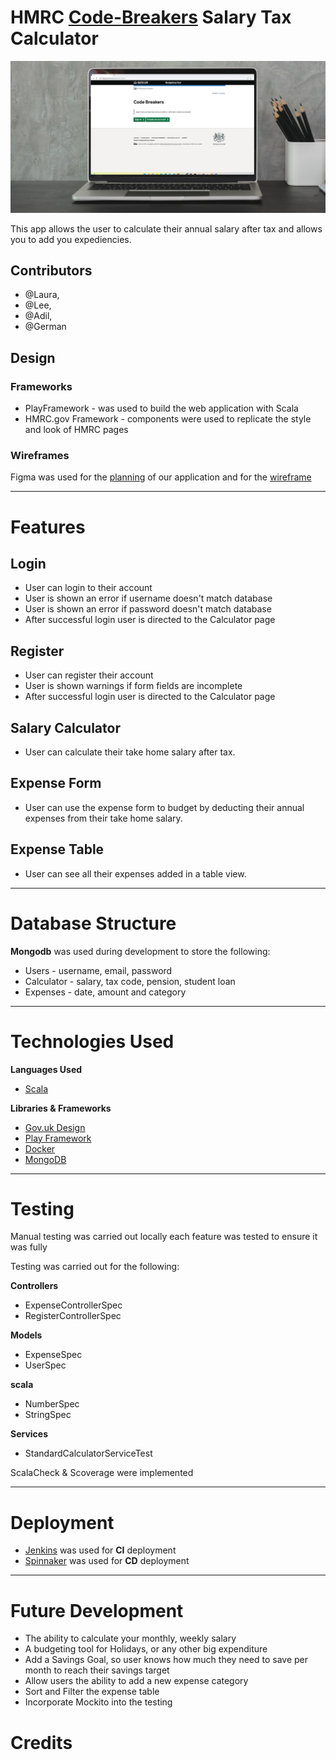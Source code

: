 # HMRC [Code-Breakers](https://staging.tiered-planet.net/code-breakers) Salary Tax Calculator
<img src="public/images/webpage.png" width="600" />

This app allows the user to calculate their annual salary after tax and allows you to add you expediencies.


## Contributors 

* @Laura,
* @Lee,
* @Adil, 
* @German

## Design

### Frameworks
- PlayFramework - was used to build the web application with Scala
- HMRC.gov Framework - components were used to replicate the style and look of HMRC pages 

### Wireframes
Figma was used for the [planning](https://imgur.com/a/bOOCvcu) of our application and for the [wireframe](https://imgur.com/a/EPPuTaL)

-----
# Features

## Login 
- User can login to their account 
- User is shown an error if username doesn't match database
- User is shown an error if password doesn't match database
- After successful login user is directed to the Calculator page
## Register
- User can register their account
- User is shown warnings if form fields are incomplete
- After successful login user is directed to the Calculator page
## Salary Calculator
- User can calculate their take home salary after tax.

## Expense Form
- User can use the expense form to budget by deducting their annual expenses from their take home salary.

## Expense Table
- User can see all their expenses added in a table view.
-----
# Database Structure
**Mongodb** was used during development to store the following:
- Users - username, email, password
- Calculator - salary, tax code, pension, student loan
- Expenses - date, amount and category
-----
# Technologies Used

**Languages Used**
- [Scala](https://www.scala-lang.org/)

**Libraries & Frameworks**
- [Gov.uk Design](https://design-system.service.gov.uk/get-started/)
- [Play Framework](https://www.playframework.com/)
- [Docker](https://www.docker.com/)
- [MongoDB](https://www.mongodb.com/)

-----
# Testing
Manual testing was carried out locally each feature was tested to ensure it was fully 

Testing was carried out for the following:

**Controllers**
- ExpenseControllerSpec
- RegisterControllerSpec

**Models**
- ExpenseSpec
- UserSpec

**scala**
- NumberSpec
- StringSpec

**Services**
- StandardCalculatorServiceTest

ScalaCheck & Scoverage were implemented

------

# Deployment
- [Jenkins](https://www.jenkins.io/) was used for **CI** deployment
- [Spinnaker](https://spinnaker.io/) was used for **CD** deployment

-----

# Future Development
- The ability to calculate your monthly, weekly salary
- A budgeting tool for Holidays, or any other big expenditure
- Add a Savings Goal, so user knows how much they need to save per month to reach their savings target
- Allow users the ability to add a new expense category
- Sort and Filter the expense table
- Incorporate Mockito into the testing

# Credits
